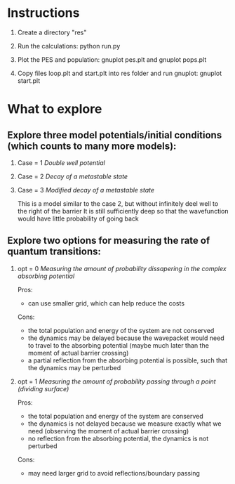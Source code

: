 # Instructions 

  1. Create a directory "res"

  2. Run the calculations:  python run.py

  3. Plot the PES and population:   gnuplot pes.plt   and gnuplot pops.plt

  4. Copy files loop.plt and start.plt  into res folder and run gnuplot: gnuplot start.plt


# What to explore

## Explore three model potentials/initial conditions (which counts to many more models):

  1.  Case = 1 *Double well potential*

  2.  Case = 2 *Decay of a metastable state*

  3.  Case = 3 *Modified decay of a metastable state*

      This is a model similar to the case 2, but without infinitely deel well to the right of the barrier
      It is still sufficiently deep so that the wavefunction would have little probability of going back



## Explore two options for measuring the rate of quantum transitions:

  1.  opt = 0  *Measuring the amount of probability dissapering in the complex absorbing potential*

      Pros:
      * can use smaller grid, which can help reduce the costs

      Cons:
      * the total population and energy of the system are not conserved
      * the dynamics may be delayed because the wavepacket would need to travel to the absorbing 
        potential (maybe much later than the moment of actual barrier crossing)
      * a partial reflection from the absorbing potential is possible, such that the dynamics may be
        perturbed


  2.  opt = 1  *Measuring the amount of probability passing through a point (dividing surface)*

      Pros:
      * the total population and energy of the system are conserved
      * the dynamics is not delayed because we measure exactly what we need 
        (observing the moment of actual barrier crossing)
      * no reflection from the absorbing potential, the dynamics is not perturbed

      Cons:
      * may need larger grid to avoid reflections/boundary passing
